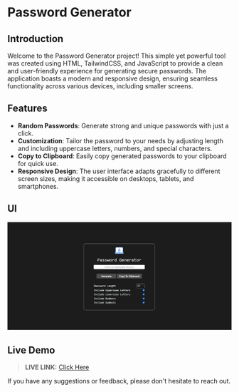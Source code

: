 # Password Generator

## Introduction

Welcome to the Password Generator project! This simple yet powerful tool was created using HTML, TailwindCSS, and JavaScript to provide a clean and user-friendly experience for generating secure passwords. The application boasts a modern and responsive design, ensuring seamless functionality across various devices, including smaller screens.

## Features

- **Random Passwords**: Generate strong and unique passwords with just a click.
- **Customization**: Tailor the password to your needs by adjusting length and including uppercase letters, numbers, and special characters.
- **Copy to Clipboard**: Easily copy generated passwords to your clipboard for quick use.
- **Responsive Design**: The user interface adapts gracefully to different screen sizes, making it accessible on desktops, tablets, and smartphones.

## UI

![UI](https://github.com/yuvrajshrirame/javascript-projects/blob/main/04-password-generator/dist/assets/ui.png)

## Live Demo

> __LIVE LINK:__ [Click Here](https://yuvrajshrirame.github.io/javascript-projects/04-password-generator/dist/index.html "Open Password Generator Project")

If you have any suggestions or feedback, please don't hesitate to reach out.
